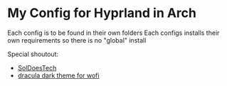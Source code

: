 # My Config for Hyprland in Arch

Each config is to be found in their own folders
Each configs installs their own requirements so there is no "global" install


Special shoutout:

- [SolDoesTech](https://github.com/SolDoesTech/hyprland)
- [dracula dark theme for wofi](https://github.com/dracula/wofi)

